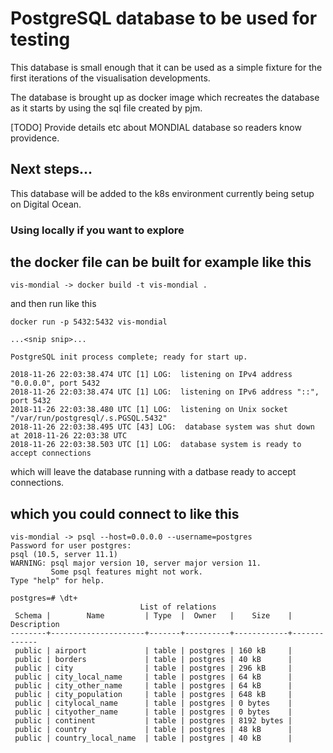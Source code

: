 # PostgreSQL database to be used for testing
 
This database is small enough that it can be
used as a simple fixture for the first iterations
of the visualisation developments.

The database is brought up as docker image which
recreates the database as it starts by using
the sql file created by pjm.

[TODO] Provide details etc about MONDIAL database so readers
know providence.

## Next steps...

This database will be added to the k8s environment currently
being setup on Digital Ocean.

### Using locally if you want to explore


## the docker file can be built for example like this

```
vis-mondial -> docker build -t vis-mondial .
```

and then run like this

```
docker run -p 5432:5432 vis-mondial 

...<snip snip>...

PostgreSQL init process complete; ready for start up.

2018-11-26 22:03:38.474 UTC [1] LOG:  listening on IPv4 address "0.0.0.0", port 5432
2018-11-26 22:03:38.474 UTC [1] LOG:  listening on IPv6 address "::", port 5432
2018-11-26 22:03:38.480 UTC [1] LOG:  listening on Unix socket "/var/run/postgresql/.s.PGSQL.5432"
2018-11-26 22:03:38.495 UTC [43] LOG:  database system was shut down at 2018-11-26 22:03:38 UTC
2018-11-26 22:03:38.503 UTC [1] LOG:  database system is ready to accept connections
```

which will leave the database running with a datbase ready to accept connections.

## which you could connect to like this

```
vis-mondial -> psql --host=0.0.0.0 --username=postgres
Password for user postgres: 
psql (10.5, server 11.1)
WARNING: psql major version 10, server major version 11.
         Some psql features might not work.
Type "help" for help.

postgres=# \dt+
                             List of relations
 Schema |        Name         | Type  |  Owner   |    Size    | Description 
--------+---------------------+-------+----------+------------+-------------
 public | airport             | table | postgres | 160 kB     | 
 public | borders             | table | postgres | 40 kB      | 
 public | city                | table | postgres | 296 kB     | 
 public | city_local_name     | table | postgres | 64 kB      | 
 public | city_other_name     | table | postgres | 64 kB      | 
 public | city_population     | table | postgres | 648 kB     | 
 public | citylocal_name      | table | postgres | 0 bytes    | 
 public | cityother_name      | table | postgres | 0 bytes    | 
 public | continent           | table | postgres | 8192 bytes | 
 public | country             | table | postgres | 48 kB      | 
 public | country_local_name  | table | postgres | 40 kB      | 

```
